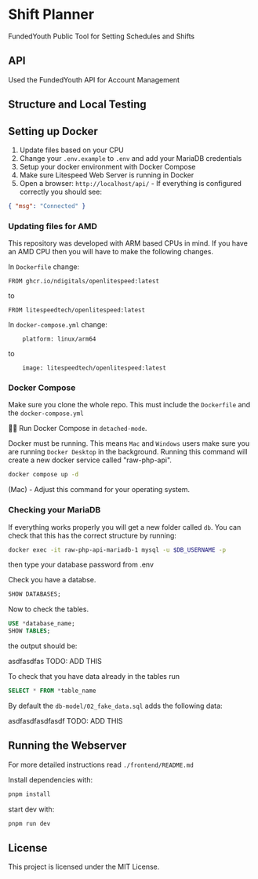 # Shift Planner
FundedYouth Public Tool for Setting Schedules and Shifts

## API
Used the FundedYouth API for Account Management

## Structure and Local Testing

## Setting up Docker

1. Update files based on your CPU
2. Change your `.env.example` to `.env` and add your MariaDB credentials
3. Setup your docker environment with Docker Compose
4. Make sure Litespeed Web Server is running in Docker
5. Open a browser: `http://localhost/api/` - If everything is configured correctly you should see:

```json
{ "msg": "Connected" }
```

### Updating files for AMD

This repository was developed with ARM based CPUs in mind. If you have an AMD CPU then you will have to make the following changes.

In `Dockerfile` change:

```
FROM ghcr.io/ndigitals/openlitespeed:latest
```

to

```
FROM litespeedtech/openlitespeed:latest
```

In `docker-compose.yml` change:

```
    platform: linux/arm64
```

to

```
    image: litespeedtech/openlitespeed:latest
```

### Docker Compose

Make sure you clone the whole repo. This must include the `Dockerfile` and the `docker-compose.yml`

🏃‍➡️ Run Docker Compose in `detached-mode`.

Docker must be running. This means `Mac` and `Windows` users make sure you are running `Docker Desktop` in the background. Running this command will create a new docker service called "raw-php-api".

```bash
docker compose up -d
```

(Mac) - Adjust this command for your operating system.

### Checking your MariaDB

If everything works properly you will get a new folder called `db`. You can check that this has the correct structure by running:

```bash
docker exec -it raw-php-api-mariadb-1 mysql -u $DB_USERNAME -p
```

then type your database password from .env

Check you have a databse.

```SQL
SHOW DATABASES;
```

Now to check the tables.

```SQL
USE *database_name;
SHOW TABLES;
```

the output should be:

asdfasdfas TODO: ADD THIS

To check that you have data already in the tables run

```SQL
SELECT * FROM *table_name
```

By default the `db-model/02_fake_data.sql` adds the following data:

asdfasdfasdfasdf TODO: ADD THIS

## Running the Webserver

For more detailed instructions read `./frontend/README.md`

Install dependencies with:

```bash
pnpm install
```

start dev with:

```bash
pnpm run dev
```

## License

This project is licensed under the MIT License.

